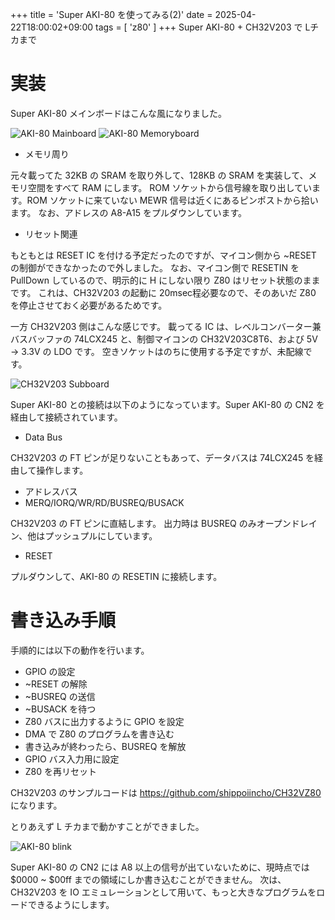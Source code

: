 +++
title = 'Super AKI-80 を使ってみる(2)'
date = 2025-04-22T18:00:02+09:00
tags =  [ 'z80' ]
+++
Super AKI-80 + CH32V203 で Lチカまで

# 実装

Super AKI-80 メインボードはこんな風になりました。


![AKI-80 Mainboard](/images/aki80-11.jpg)
![AKI-80 Memoryboard](/images/aki80-12.jpg)

- メモリ周り

元々載ってた 32KB の SRAM を取り外して、128KB の SRAM を実装して、メモリ空間をすべて RAM にします。
ROM ソケットから信号線を取り出しています。ROM ソケットに来ていない MEWR 信号は近くにあるピンポストから拾います。
なお、アドレスの A8-A15 をプルダウンしています。

- リセット関連

もともとは RESET IC を付ける予定だったのですが、マイコン側から ~RESET の制御ができなかったので外しました。
なお、マイコン側で RESETIN を PullDown しているので、明示的に H にしない限り Z80 はリセット状態のままです。
これは、CH32V203 の起動に 20msec程必要なので、そのあいだ Z80 を停止させておく必要があるためです。

一方 CH32V203 側はこんな感じです。
載ってる IC は、レベルコンバーター兼バスバッファの 74LCX245 と、制御マイコンの CH32V203C8T6、および 5V → 3.3V の LDO です。
空きソケットはのちに使用する予定ですが、未配線です。

![CH32V203 Subboard](/images/aki80-10.jpg)

Super AKI-80 との接続は以下のようになっています。Super AKI-80 の CN2 を経由して接続されています。

- Data Bus

CH32V203 の FT ピンが足りないこともあって、データバスは 74LCX245 を経由して操作します。

- アドレスバス
- MERQ/IORQ/WR/RD/BUSREQ/BUSACK

CH32V203 の FT ピンに直結します。
出力時は BUSREQ のみオープンドレイン、他はプッシュプルにしています。

- RESET

プルダウンして、AKI-80 の RESETIN に接続します。

# 書き込み手順

手順的には以下の動作を行います。

- GPIO の設定
- ~RESET の解除
- ~BUSREQ の送信
- ~BUSACK を待つ
- Z80 バスに出力するように GPIO を設定
- DMA で Z80 のプログラムを書き込む
- 書き込みが終わったら、BUSREQ を解放
- GPIO バス入力用に設定
- Z80 を再リセット

CH32V203 のサンプルコードは https://github.com/shippoiincho/CH32VZ80 になります。

とりあえず L チカまで動かすことができました。

![AKI-80 blink](/images/aki80-13.png)

Super AKI-80 の CN2 には A8 以上の信号が出ていないために、現時点では $0000 ~ $00ff までの領域にしか書き込むことができません。
次は、CH32V203 を IO エミュレーションとして用いて、もっと大きなプログラムをロードできるようにします。